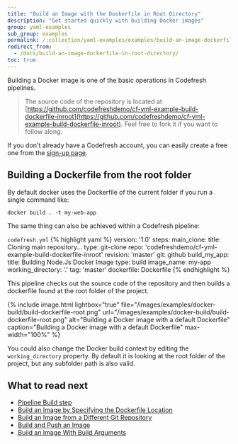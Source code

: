 ```yaml
---
title: "Build an Image with the Dockerfile in Root Directory"
description: "Get started quickly with building Docker images"
group: yaml-examples
sub_group: examples
permalink: /:collection/yaml-examples/examples/build-an-image-dockerfile-in-root-directory/
redirect_from:
  - /docs/build-an-image-dockerfile-in-root-directory/
toc: true
---
```

Building a Docker image is one of the basic operations in Codefresh pipelines.

>The source code of the repository is located at [https://github.com/codefreshdemo/cf-yml-example-build-dockerfile-inroot](https://github.com/codefreshdemo/cf-yml-example-build-dockerfile-inroot). Feel free to fork it if you want to follow along.

If you don't already have a Codefresh account, you can easily create a free one from the [sign-up page]({{site.baseurl}}/docs/getting-started/create-a-codefresh-account/).


## Building a Dockerfile from the root folder

By default docker uses the Dockerfile of the current folder if you run a single command like:

```
docker build . -t my-web-app
```

The same thing can also be achieved within a Codefresh pipeline:


  `codefresh.yml`
{% highlight yaml %}
version: '1.0'
steps:
  main_clone:
    title: Cloning main repository...
    type: git-clone
    repo: 'codefreshdemo/cf-yml-example-build-dockerfile-inroot'
    revision: 'master'
    git: github
  build_my_app:
    title: Building Node.Js Docker Image
    type: build
    image_name: my-app
    working_directory: '.'
    tag: 'master'
    dockerfile: Dockerfile
{% endhighlight %}

This pipeline checks out the source code of the repository and then builds a dockerfile found at the root folder of the project.

{% include image.html 
lightbox="true" 
file="/images/examples/docker-build/build-dockerfile-root.png" 
url="/images/examples/docker-build/build-dockerfile-root.png" 
alt="Building a Docker image with a default Dockerfile"
caption="Building a Docker image with a default Dockerfile"
max-width="100%" 
%}

You could also change the Docker build context by editing the `working_directory` property. By default it is looking at the root folder of the project, but any subfolder path is also valid.

## What to read next

- [Pipeline Build step]({{site.baseurl}}/docs/codefresh-yaml/steps/build/)
- [Build an Image by Specifying the Dockerfile Location]({{site.baseurl}}/docs/yaml-examples/examples/build-an-image-specify-dockerfile-location)
- [Build an Image from a Different Git Repository]({{site.baseurl}}/docs/yaml-examples/examples/build-an-image-from-a-different-git-repository)
- [Build and Push an Image]({{site.baseurl}}/docs/yaml-examples/examples/build-and-push-an-image)
- [Build an Image With Build Arguments]({{site.baseurl}}/docs/yaml-examples/examples/build-an-image-with-build-arguments)